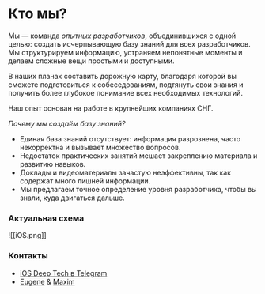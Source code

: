 # Кто мы?

Мы — команда *опытных разработчиков*, объединившихся с одной целью: создать исчерпывающую базу знаний для всех разработчиков. Мы структурируем информацию, устраняем непонятные моменты и делаем сложные вещи простыми и доступными.

В наших планах составить дорожную карту, благодаря которой вы сможете подготовиться к собеседованиям, подтянуть свои знания и получить более глубокое понимание всех необходимых технологий.

Наш опыт основан на работе в крупнейших компаниях СНГ.

*Почему мы создаём базу знаний?*

- Единая база знаний отсутствует: информация разрознена, часто некорректна и вызывает множество вопросов.
- Недостаток практических занятий мешает закреплению материала и развитию навыков.
- Доклады и видеоматериалы зачастую неэффективны, так как содержат много лишней информации.
- Мы предлагаем точное определение уровня разработчика, чтобы вы знали, куда двигаться дальше.
### Актуальная схема
![[iOS.png]]
### Контакты
- [iOS Deep Tech в Telegram](https://t.me/+QmMbHUGcAE5lOWQ6)
- [Eugene](https://t.me/kslff) & [Maxim](https://t.me/maxiMath)